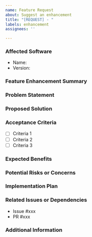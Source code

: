 ```yaml
---
name: Feature Request
about: Suggest an enhancement
title: "[REQUEST] - "
labels: enhancement
assignees: ''

---
```


### Affected Software
<!--- Provide in which software the bug is reported -->
- Name:
- Version: 

### Feature Enhancement Summary
<!-- Provide a brief summary of the enhancement request in one or two sentences. -->

### Problem Statement
<!-- Describe the current problem or limitation that the feature enhancement will address. -->

### Proposed Solution
<!-- Describe your proposed solution and how it will address the problem. -->

### Acceptance Criteria
<!-- List specific criteria that need to be met for this enhancement to be considered complete. -->
- [ ] Criteria 1
- [ ] Criteria 2
- [ ] Criteria 3

### Expected Benefits
<!-- Explain the expected benefits or improvements from implementing this feature. -->

### Potential Risks or Concerns
<!-- List any potential risks, limitations, or concerns that may arise with this enhancement. -->

### Implementation Plan
<!-- Optional: Provide any high-level steps or tasks involved in implementing the enhancement. -->

### Related Issues or Dependencies
<!-- Link any related issues, pull requests, or dependencies here. -->
- Issue #xxx
- PR #xxx

### Additional Information
<!-- Include any other relevant details or context. Screenshots, design mockups, or references can be added here. -->
